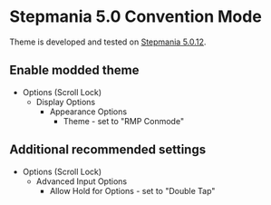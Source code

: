 # Stepmania 5.0 Convention Mode

Theme is developed and tested on [Stepmania 5.0.12](https://www.stepmania.com/download/).

## Enable modded theme
- Options (Scroll Lock)
    - Display Options
        - Appearance Options
            - Theme - set to "RMP Conmode"

## Additional recommended settings
- Options (Scroll Lock)
    - Advanced Input Options
        - Allow Hold for Options - set to "Double Tap"

